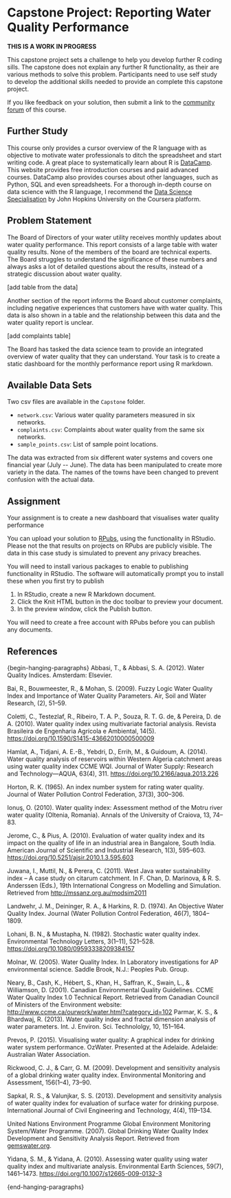 # Capstone Project: Reporting Water Quality Performance

**THIS IS A WORK IN PROGRESS**

This capstone project sets a challenge to help you develop further R coding sills. The capstone does not explain any further R functionality, as their are various methods to solve this problem. Participants need to use self study to develop the additional skills needed to provide an complete this capstone project.

If you like feedback on your solution, then submit a link to the [community forum](https://community.leanpub.com/c/r4h2o) of this course.

## Further Study
This course only provides a cursor overview of the R language with as objective to motivate water professionals to ditch the spreadsheet and start writing code. A great place to systematically learn about R is [DataCamp](https://www.datacamp.com/). This website provides free introduction courses and paid advanced courses. DataCamp also provides courses about other languages, such as Python, SQL and even spreadsheets. For a thorough in-depth course on data science with the R language, I recommend the [Data Science Specialisation](https://www.coursera.org/specializations/jhu-data-science) by John Hopkins University on the Coursera platform.

## Problem Statement
The Board of Directors of your water utility receives monthly updates about water quality performance. This report consists of a large table with water quality results. None of the members of the board are technical experts. The Board struggles to understand the significance of these numbers and always asks a lot of detailed questions about the results, instead of a strategic discussion about water quality.

[add table from the data]

Another section of the report informs the Board about customer complaints, including negative experiences that customers have with water quality. This data is also shown in a table and the relationship between this data and the water quality report is unclear.

[add complaints table]

The Board has tasked the data science team to provide an integrated overview of water quality that they can understand. Your task is to create a static dashboard for the monthly performance report using R markdown.

## Available Data Sets
Two csv files are available in the `Capstone` folder.

* `network.csv`: Various water quality parameters measured in six networks.
* `complaints.csv`: Complaints about water quality from the same six networks.
* `sample_points.csv`: List of sample point locations.

The data was extracted from six different water systems and covers one financial year (July -- June). The data has been manipulated to create more variety in the data. The names of the towns have been changed to prevent confusion with the actual data.

## Assignment
Your assignment is to create a new dashboard that visualises water quality performance 

You can upload your solution to [RPubs](https://rpubs.com/), using the functionality in RStudio. Please not the that results on projects on RPubs are publicly visible. The data in this case study is simulated to prevent any privacy breaches.

You will need to install various packages to enable to publishing functionality in RStudio. The software will automatically prompt you to install these when you first try to publish

1. In RStudio, create a new R Markdown document.
2. Click the Knit HTML button in the doc toolbar to preview your document. 
3. In the preview window, click the Publish button.

You will need to create a free account with RPubs before you can publish any documents.

## References
{begin-hanging-paragraphs}
Abbasi, T., & Abbasi, S. A. (2012). Water Quality Indices. Amsterdam: Elsevier.

Bai, R., Bouwmeester, R., & Mohan, S. (2009). Fuzzy Logic Water Quality Index and Importance of Water Quality Parameters. Air, Soil and Water Research, (2), 51–59.

Coletti, C., Testezlaf, R., Ribeiro, T. A. P., Souza, R. T. G. de, & Pereira, D. de A. (2010). Water quality index using multivariate factorial analysis. Revista Brasileira de Engenharia Agrícola e Ambiental, 14(5). https://doi.org/10.1590/S1415-43662010000500009

Hamlat, A., Tidjani, A. E.-B., Yebdri, D., Errih, M., & Guidoum, A. (2014). Water quality analysis of reservoirs within Western Algeria catchment areas using water quality index CCME WQI. Journal of Water Supply: Research and Technology—AQUA, 63(4), 311. https://doi.org/10.2166/aqua.2013.226

Horton, R. K. (1965). An index number system for rating water quality. Journal of Water Pollution Control Federation, 37(3), 300–306.

Ionuş, O. (2010). Water quality index: Assessment method of the Motru river water quality (Oltenia, Romania). Annals of the University of Craiova, 13, 74–83.

Jerome, C., & Pius, A. (2010). Evaluation of water quality index and its impact on the quality of life in an industrial area in Bangalore, South India. American Journal of Scientific and Industrial Research, 1(3), 595–603. https://doi.org/10.5251/ajsir.2010.1.3.595.603

Juwana, I., Muttil, N., & Perera, C. (2011). West Java water sustainability index – A case study on citarum catchment. In F. Chan, D. Marinova, & R. S. Anderssen (Eds.), 19th International Congress on Modelling and Simulation. Retrieved from http://mssanz.org.au/modsim2011

Landwehr, J. M., Deininger, R. A., & Harkins, R. D. (1974). An Objective Water Quality Index. Journal (Water Pollution Control Federation, 46(7), 1804–1809.

Lohani, B. N., & Mustapha, N. (1982). Stochastic water quality index. Environmental Technology Letters, 3(1–11), 521–528. https://doi.org/10.1080/09593338209384157

Molnar, W. (2005). Water Quality Index. In Laboratory investigations for AP environmental science. Saddle Brook, N.J.: Peoples Pub. Group.

Neary, B., Cash, K., Hébert, S., Khan, H., Saffran, K., Swain, L., & Williamson, D. (2001). Canadian Environmental Quality Guidelines. CCME Water Quality Index 1.0 Technical Report. Retrieved from Canadian Council of Ministers of the Environment website: http://www.ccme.ca/ourwork/water.html?category_id=102
Parmar, K. S., & Bhardwaj, R. (2013). Water quality index and fractal dimension analysis of water parameters. Int. J. Environ. Sci. Technololgy, 10, 151–164.

Prevos, P. (2015). Visualising water quality: A graphical index for drinking water system performance. OzWater. Presented at the Adelaide. Adelaide: Australian Water Association.

Rickwood, C. J., & Carr, G. M. (2009). Development and sensitivity analysis of a global drinking water quality index. Environmental Monitoring and Assessment, 156(1–4), 73–90.

Sapkal, R. S., & Valunjkar, S. S. (2013). Development and sensitivity analysis of water quality index for evaluation of surface water for drinking purpose. International Journal of Civil Engineering and Technology, 4(4), 119–134.

United Nations Environment Programme Global Environment Monitoring System/Water Programme. (2007). Global Drinking Water Quality Index Development and Sensitivity Analysis Report. Retrieved from [gemswater.org](www.gemswater.org).

Yidana, S. M., & Yidana, A. (2010). Assessing water quality using water quality index and multivariate analysis. Environmental Earth Sciences, 59(7), 1461–1473. https://doi.org/10.1007/s12665-009-0132-3

{end-hanging-paragraphs}
